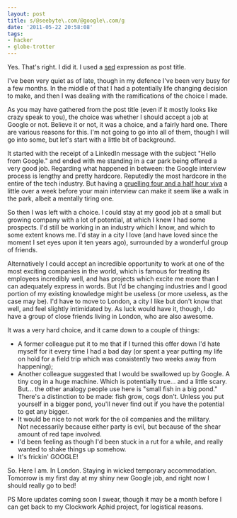 ```yaml
---
layout: post
title: s/@seebyte\.com/@google\.com/g
date: '2011-05-22 20:58:08'
tags:
- hacker
- globe-trotter
---
```


Yes. That's right. I did it. I used a [sed] expression as post title.  

[sed]: http://en.wikipedia.org/wiki/Sed

I've been very quiet as of late, though in my defence I've been very busy for a few months. In the middle of that I had a potentially life changing decision to make, and then I was dealing with the ramifications of the choice I made.  

As you may have gathered from the post title (even if it mostly looks like crazy speak to you), the choice was whether I should accept a job at Google or not. Believe it or not, it was a choice, and a fairly hard one. There are various reasons for this. I'm not going to go into all of them, though I will go into some, but let's start with a little bit of background.  

<!-- More -->

It started with the receipt of a LinkedIn message with the subject "Hello from Google." and ended with me standing in a car park being offered a very good job. Regarding what happened in between: the Google interview process is lengthy and pretty hardcore. Reputedly the most hardcore in the entire of the tech industry. But having a [gruelling four and a half hour viva] a little over a week before your main interview can make it seem like a walk in the park, albeit a mentally tiring one.  

[gruelling four and a half hour viva]: /2010/11/10/the-boardroom

So then I was left with a choice. I could stay at my good job at a small but growing company with a lot of potential, at which I knew I had some prospects. I'd still be working in an industry which I know, and which to some extent knows me. I'd stay in a city I love (and have loved since the moment I set eyes upon it ten years ago), surrounded by a wonderful group of friends.  

Alternatively I could accept an incredible opportunity to work at one of the most exciting companies in the world, which is famous for treating its employees incredibly well, and has projects which excite me more than I can adequately express in words. But I'd be changing industries and I good portion of my existing knowledge might be useless (or more useless, as the case may be). I'd have to move to London, a city I like but don't know that well, and feel slightly intimidated by. As luck would have it, though, I do have a group of close friends living in London, who are also awesome.  

It was a very hard choice, and it came down to a couple of things: 

  * A former colleague put it to me that if I turned this offer down I'd hate myself for it every time I had a bad day (or spent a year putting my life on hold for a field trip which was consistently two weeks away from happening);
  * Another colleague suggested that I would be swallowed up by Google. A tiny cog in a huge machine. Which is potentially true... and a little scary. But... the other analogy people use here is "small fish in a big pond." There's a distinction to be made: fish grow, cogs don't. Unless you put yourself in a bigger pond, you'll never find out if you have the potential to get any bigger.
  * It would be nice to not work for the oil companies and the military. Not necessarily because either party is evil, but because of the shear amount of red tape involved.
  * I'd been feeling as though I'd been stuck in a rut for a while, and really wanted to shake things up somehow.
  * It's frickin' GOOGLE!

So. Here I am. In London. Staying in wicked temporary accommodation. Tomorrow is my first day at my shiny new Google job, and right now I should really go to bed!  

PS More updates coming soon I swear, though it may be a month before I can get back to my Clockwork Aphid project, for logistical reasons.
